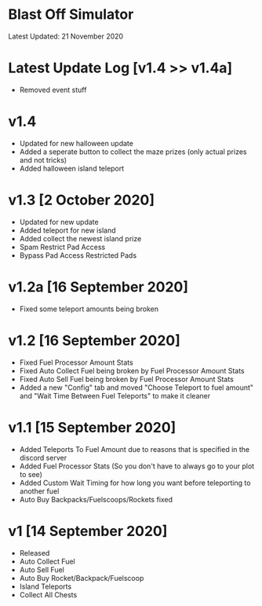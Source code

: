 # Blast Off Simulator

Latest Updated: 21 November 2020

# Latest Update Log [v1.4 >> v1.4a]
- Removed event stuff

# v1.4
- Updated for new halloween update
- Added a seperate button to collect the maze prizes (only actual prizes and not tricks)
- Added halloween island teleport

# v1.3 [2 October 2020]
- Updated for new update
- Added teleport for new island
- Added collect the newest island prize
- Spam Restrict Pad Access
- Bypass Pad Access Restricted Pads

# v1.2a [16 September 2020]
- Fixed some teleport amounts being broken

# v1.2 [16 September 2020]
- Fixed Fuel Processor Amount Stats
- Fixed Auto Collect Fuel being broken by Fuel Processor Amount Stats
- Fixed Auto Sell Fuel being broken by Fuel Processor Amount Stats
- Added a new "Config" tab and moved "Choose Teleport to fuel amount" and "Wait Time Between Fuel Teleports" to make it cleaner

# v1.1 [15 September 2020]
- Added Teleports To Fuel Amount due to reasons that is specified in the discord server
- Added Fuel Processor Stats (So you don't have to always go to your plot to see)
- Added Custom Wait Timing for how long you want before teleporting to another fuel
- Auto Buy Backpacks/Fuelscoops/Rockets fixed

# v1 [14 September 2020]
- Released
- Auto Collect Fuel
- Auto Sell Fuel
- Auto Buy Rocket/Backpack/Fuelscoop
- Island Teleports
- Collect All Chests